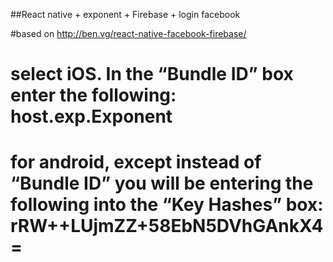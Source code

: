 ##React native + exponent + Firebase + login facebook

#based on 
http://ben.vg/react-native-facebook-firebase/


# select iOS. In the “Bundle ID” box enter the following: host.exp.Exponent

# for android, except instead of “Bundle ID” you will be entering the following into the “Key Hashes” box: rRW++LUjmZZ+58EbN5DVhGAnkX4=
